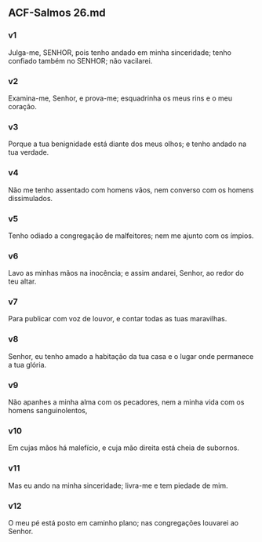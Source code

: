 ## ACF-Salmos 26.md
### v1
 Julga-me, SENHOR, pois tenho andado em minha sinceridade; tenho confiado também no SENHOR; não vacilarei.
### v2
 Examina-me, Senhor, e prova-me; esquadrinha os meus rins e o meu coração.
### v3
 Porque a tua benignidade está diante dos meus olhos; e tenho andado na tua verdade.
### v4
 Não me tenho assentado com homens vãos, nem converso com os homens dissimulados.
### v5
 Tenho odiado a congregação de malfeitores; nem me ajunto com os ímpios.
### v6
 Lavo as minhas mãos na inocência; e assim andarei, Senhor, ao redor do teu altar.
### v7
 Para publicar com voz de louvor, e contar todas as tuas maravilhas.
### v8
 Senhor, eu tenho amado a habitação da tua casa e o lugar onde permanece a tua glória.
### v9
 Não apanhes a minha alma com os pecadores, nem a minha vida com os homens sanguinolentos,
### v10
 Em cujas mãos há malefício, e cuja mão direita está cheia de subornos.
### v11
 Mas eu ando na minha sinceridade; livra-me e tem piedade de mim.
### v12
 O meu pé está posto em caminho plano; nas congregações louvarei ao Senhor.
